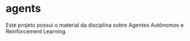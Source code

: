 # agents
Este projeto possui o material da disciplina sobre Agentes Autônomos e Reinforcement Learning.
